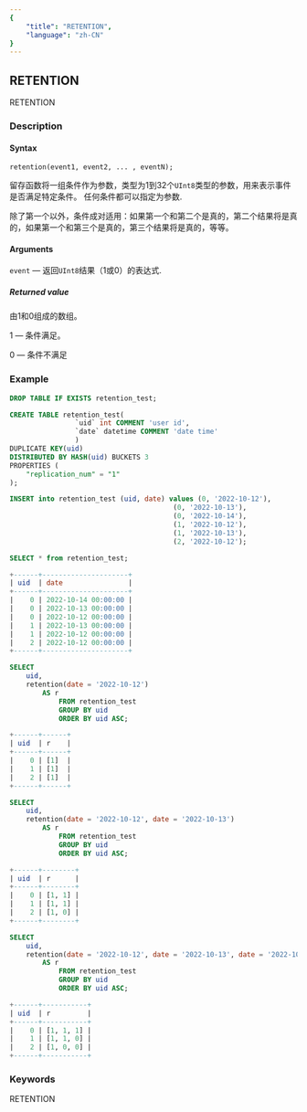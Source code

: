 ```yaml
---
{
    "title": "RETENTION",
    "language": "zh-CN"
}
---
```


<!-- 
Licensed to the Apache Software Foundation (ASF) under one
or more contributor license agreements.  See the NOTICE file
distributed with this work for additional information
regarding copyright ownership.  The ASF licenses this file
to you under the Apache License, Version 2.0 (the
"License"); you may not use this file except in compliance
with the License.  You may obtain a copy of the License at

  http://www.apache.org/licenses/LICENSE-2.0

Unless required by applicable law or agreed to in writing,
software distributed under the License is distributed on an
"AS IS" BASIS, WITHOUT WARRANTIES OR CONDITIONS OF ANY
KIND, either express or implied.  See the License for the
specific language governing permissions and limitations
under the License.
-->

## RETENTION

RETENTION

### Description
#### Syntax

`retention(event1, event2, ... , eventN);`

留存函数将一组条件作为参数，类型为1到32个`UInt8`类型的参数，用来表示事件是否满足特定条件。 任何条件都可以指定为参数.

除了第一个以外，条件成对适用：如果第一个和第二个是真的，第二个结果将是真的，如果第一个和第三个是真的，第三个结果将是真的，等等。

#### Arguments

`event` — 返回`UInt8`结果（1或0）的表达式.

##### Returned value

由1和0组成的数组。

1 — 条件满足。

0 — 条件不满足

### Example

```sql
DROP TABLE IF EXISTS retention_test;

CREATE TABLE retention_test(
                `uid` int COMMENT 'user id', 
                `date` datetime COMMENT 'date time' 
                )
DUPLICATE KEY(uid) 
DISTRIBUTED BY HASH(uid) BUCKETS 3 
PROPERTIES ( 
    "replication_num" = "1"
); 

INSERT into retention_test (uid, date) values (0, '2022-10-12'),
                                        (0, '2022-10-13'),
                                        (0, '2022-10-14'),
                                        (1, '2022-10-12'),
                                        (1, '2022-10-13'),
                                        (2, '2022-10-12'); 

SELECT * from retention_test;

+------+---------------------+
| uid  | date                |
+------+---------------------+
|    0 | 2022-10-14 00:00:00 |
|    0 | 2022-10-13 00:00:00 |
|    0 | 2022-10-12 00:00:00 |
|    1 | 2022-10-13 00:00:00 |
|    1 | 2022-10-12 00:00:00 |
|    2 | 2022-10-12 00:00:00 |
+------+---------------------+

SELECT 
    uid,     
    retention(date = '2022-10-12')
        AS r 
            FROM retention_test 
            GROUP BY uid 
            ORDER BY uid ASC;

+------+------+
| uid  | r    |
+------+------+
|    0 | [1]  | 
|    1 | [1]  |
|    2 | [1]  |
+------+------+

SELECT 
    uid,     
    retention(date = '2022-10-12', date = '2022-10-13')
        AS r 
            FROM retention_test 
            GROUP BY uid 
            ORDER BY uid ASC;

+------+--------+
| uid  | r      |
+------+--------+
|    0 | [1, 1] |
|    1 | [1, 1] |
|    2 | [1, 0] |
+------+--------+

SELECT 
    uid,     
    retention(date = '2022-10-12', date = '2022-10-13', date = '2022-10-14')
        AS r 
            FROM retention_test 
            GROUP BY uid 
            ORDER BY uid ASC;

+------+-----------+
| uid  | r         |
+------+-----------+
|    0 | [1, 1, 1] |
|    1 | [1, 1, 0] |
|    2 | [1, 0, 0] |
+------+-----------+

```

### Keywords

RETENTION
